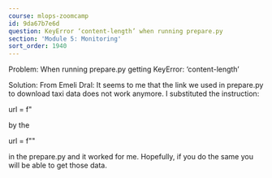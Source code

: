 ```yaml
---
course: mlops-zoomcamp
id: 9da67b7e6d
question: KeyError ‘content-length’ when running prepare.py
section: 'Module 5: Monitoring'
sort_order: 1940
---
```


Problem: When running prepare.py getting KeyError: ‘content-length’

Solution: From Emeli Dral:
It seems to me that the link we used in prepare.py to download taxi data does not work anymore. I substituted the instruction:

url = f"

by the

url = f""

in the prepare.py and it worked for me. Hopefully, if you do the same you will be able to get those data.

